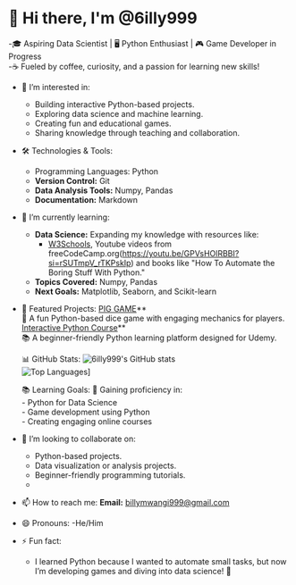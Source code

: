 # 👋 Hi there, I'm @6illy999
  -🎓 Aspiring Data Scientist | 🖥️ Python Enthusiast | 🎮 Game Developer in Progress  
  -☕ Fueled by coffee, curiosity, and a passion for learning new skills!

- 👀 I’m interested in:
     - Building interactive Python-based projects.
     - Exploring data science and machine learning.
     - Creating fun and educational games.
     - Sharing knowledge through teaching and collaboration.
  
- 🛠️ Technologies & Tools: 
     - Programming Languages: Python 
     - **Version Control:** Git 
     - **Data Analysis Tools:** Numpy, Pandas 
     - **Documentation:** Markdown 
       
- 🌱 I’m currently learning:
     - **Data Science:** Expanding my knowledge with resources like:
          - [W3Schools](https://www.w3schools.com/), Youtube videos from freeCodeCamp.org(https://youtu.be/GPVsHOlRBBI?si=rSUTmpV_rTKPskIp) and books like "How To Automate the Boring Stuff With 
            Python."
     - **Topics Covered:** Numpy, Pandas  
     - **Next Goals:** Matplotlib, Seaborn, and Scikit-learn
  
- 🌟 Featured Projects:
      [PIG GAME](https://github.com/6illy999/PIG_GAME)**  
         🎲 A fun Python-based dice game with engaging mechanics for players.
      [Interactive Python Course](https://github.com/6illy999/PythonCourse)**  
         📚 A beginner-friendly Python learning platform designed for Udemy.
  
  📊 GitHub Stats:
     ![6illy999's GitHub stats](https://github-readme-stats.vercel.app/api?username=6illy999&show_icons=true&theme=radical)  
     ![Top Languages](https://github-readme-stats.vercel.app/api/top-langs/?username=6illy999&layout=compact&theme=radical)]
  
  📚 Learning Goals:
      🚀 Gaining proficiency in:  
         - Python for Data Science  
         - Game development using Python  
         - Creating engaging online courses
  
- 💞️ I’m looking to collaborate on:
     - Python-based projects.
     - Data visualization or analysis projects.
     - Beginner-friendly programming tutorials.
     - 
- 📫 How to reach me:
      **Email:** [billymwangi999@gmail.com](mailto:billymwangi999@gmail.com)
  
- 😄 Pronouns:
      -He/Him
  
- ⚡ Fun fact:
     - I learned Python because I wanted to automate small tasks, but now I’m developing games and diving into data science! 🚀

<!---
6illy999/6illy999 is a ✨ special ✨ repository because its `README.md` (this file) appears on your GitHub profile.
You can click the Preview link to take a look at your changes.
--->
